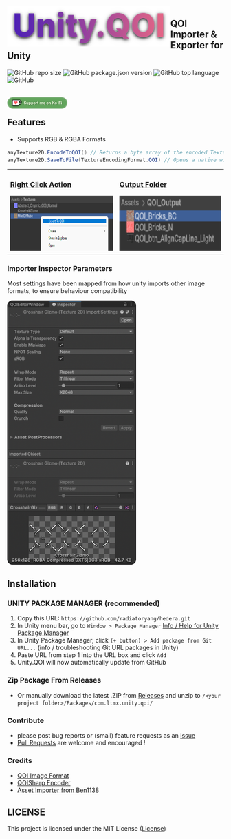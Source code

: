 <p><br><br>
    <img align="left" width="380px" src="https://raw.githubusercontent.com/LTMX/Unity.QOI/main/.documentation/Unity.QOI%20Logo.png" alt="Unity.QOI">
</p>
 
## QOI Importer & Exporter for Unity
![GitHub repo size](https://img.shields.io/github/repo-size/LTMX/Unity.QOI)
![GitHub package.json version](https://img.shields.io/github/package-json/v/LTMX/Unity.QOI?color=blueviolet)
![GitHub top language](https://img.shields.io/github/languages/top/LTMX/Unity.QOI?color=success)
![GitHub](https://img.shields.io/github/license/LTMX/Unity.QOI)

<br>
<img align="left" src="https://raw.githubusercontent.com/LTMX/Banners-And-Buttons/main/Support%20Me%20Kofi%20Banner%20Shader%20Graph%20Mastery.png" width="140px"/>
<br>

## Features

- Supports RGB & RGBA Formats
```csharp
anyTexture2D.EncodeToQOI() // Returns a byte array of the encoded Texture2D
anyTexture2D.SaveToFile(TextureEncodingFormat.QOI) // Opens a native window to save your file
```

<table>
    <tr>
      <td>
        <a href="selftitled.html">
          <div class="imgWrap floatleft">
            <h3>Right Click Action</h3>
            <img src=".documentation/QOI%20Context%20Menu.png" height="128">
          </div>
        </a>
      </td>
      <td>
        <a href="12x5.html">
          <div class="imgWrap floatleft">
            <h3>Output Folder</h3>
            <img src=".documentation/Qoi%20Output%20Folder.png" height="128">
          </div>
        </a>
      </td>
    </tr>
  </table>


### Importer Inspector Parameters
Most settings have been mapped from how unity imports other image formats, to ensure behaviour compatibility

<img width="300" src=".documentation/LTMX%20Unity%20Qoi%20Importer%20Editor%20Inspector.png">


<!--
### Editor Window

<img height="170" src=".documentation/Qoi%20Editor%20Window.png">
<img height="170" src=".documentation/Find%20Qoi%20Editor%20Window.png">
-->
    
## Installation
### UNITY PACKAGE MANAGER (recommended)
1. Copy this URL: ``https://github.com/radiatoryang/hedera.git``
2. In Unity menu bar, go to ``Window > Package Manager`` [Info / Help for Unity Package Manager](https://docs.unity3d.com/Manual/Packages.html)
3. In Unity Package Manager, click ``(+ button) > Add package from Git URL...`` (info / troubleshooting Git URL packages in Unity)
4. Paste URL from step 1 into the URL box and click ``Add``
5. Unity.QOI will now automatically update from GitHub
### Zip Package From Releases
- Or manually download the latest .ZIP from [Releases](https://https://github.com/LTMX/Unity.QOI/releases)
    and unzip to `/<your project folder>/Packages/com.ltmx.unity.qoi/`

### Contribute
- please post bug reports or (small) feature requests as an [Issue](https://github.com/LTMX/Unity.QOI/issues)
- [Pull Requests](https://github.com/LTMX/Unity.QOI/pulls) are welcome and encouraged !

### Credits
- <a href="https://github.com/phoboslab/qoi">QOI Image Format</a>
- <a href="https://github.com/alanmcgovern/QoiSharp/tree/perf-optimisations">QOISharp Encoder</a>
- <a href="https://github.com/Ben1138/unity-qoi">Asset Importer from Ben1138</a>

## LICENSE
<p>This project is licensed under the MIT License (<a href="LICENSE">License</a>)</p>
